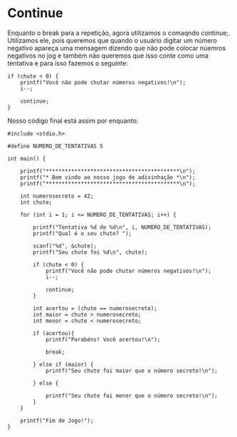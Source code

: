 # Continue

Enquanto o break para a repetição, agora utilizamos o comaqndo continue;. Utilizamos ele, pois queremos que quando o usuário digitar um número negativo apareça uma mensagem dizendo que não pode colocar núemros negativos no jog e também não queremos que isso conte como uma tentativa e para isso fazemos o seguinte:

    if (chute < 0) {
        printf("Você não pode chutar números negativos!\n");
        i--;

        continue;
    }

Nosso código final está assim por enquanto:

    #include <stdio.h>

    #define NUMERO_DE_TENTATIVAS 5

    int main() {

        printf("******************************************\n");
        printf("* Bem vindo ao nosso jogo de adivinhação *\n");
        printf("******************************************\n");

        int numerosecreto = 42;
        int chute;

        for (int i = 1; i <= NUMERO_DE_TENTATIVAS; i++) {

            printf("Tentativa %d de %d\n", i, NUMERO_DE_TENTATIVAS);
            printf("Qual é o seu chute? ");

            scanf("%d", &chute);
            printf("Seu chute foi %d\n", chute);

            if (chute < 0) {
                printf("Você não pode chutar números negativos!\n");
                i--;

                continue;
            }

            int acertou = (chute == numerosecreto);
            int maior = chute > numerosecreto;
            int menor = chute < numerosecreto;

            if (acertou){
                printf("Parabéns! Você acertou!\n");

                break;

            } else if (maior) {
                printf("Seu chute foi maior que o número secreto!\n");

            } else {

                printf("Seu chute foi menor que o número secreto!\n");
            }
        }

        printf("Fim de Jogo!");
    }
